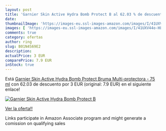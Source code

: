 ```yaml
---
layout: post
title: 'Garnier Skin Active Hydra Bomb Protect B al 62.03 % de descuento'
date: 
thumbnailImage: 'https://images-eu.ssl-images-amazon.com/images/I/41UXV44o-HL._SL200_.jpg'
images: [ 'https://images-eu.ssl-images-amazon.com/images/I/41UXV44o-HL._SL200_.jpg' ]
comments: true
category: ofertas
author: ring
slug: B01N4S69E2
description:
actualPrice: 3 EUR
comparePrice: 7.9 EUR
inStock: true
---
```


Está [Garnier Skin Active Hydra Bomb Protect Bruma Multi-protectora - 75 ml](https://www.amazon.es/dp/B01N4S69E2/?tag=tolees-21) con 62.03 de descuento por 3 EUR (original: 7.9 EUR) en el siguiente enlace!

[![Garnier Skin Active Hydra Bomb Protect B](https://images-eu.ssl-images-amazon.com/images/I/41UXV44o-HL._SL200_.jpg)](https://www.amazon.es/dp/B01N4S69E2/?tag=tolees-21)

[Ver la oferta!!](https://www.amazon.es/dp/B01N4S69E2/?tag=tolees-21)

Links participate in Amazon Associate program and might generate a comission on qualifying sales


